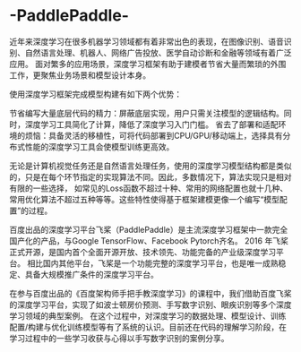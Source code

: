 # -PaddlePaddle-
近年来深度学习在很多机器学习领域都有着非常出色的表现，在图像识别、语音识别、自然语言处理、机器人、网络广告投放、医学自动诊断和金融等领域有着广泛应用。
面对繁多的应用场景，深度学习框架有助于建模者节省大量而繁琐的外围工作，更聚焦业务场景和模型设计本身。

使用深度学习框架完成模型构建有如下两个优势：

节省编写大量底层代码的精力：屏蔽底层实现，用户只需关注模型的逻辑结构。同时，深度学习工具简化了计算，降低了深度学习入门门槛。
省去了部署和适配环境的烦恼：具备灵活的移植性，可将代码部署到CPU/GPU/移动端上，选择具有分布式性能的深度学习工具会使模型训练更高效。

无论是计算机视觉任务还是自然语言处理任务，使用的深度学习模型结构都是类似的，只是在每个环节指定的实现算法不同。因此，多数情况下，算法实现只是相对有限的一些选择，
如常见的Loss函数不超过十种、常用的网络配置也就十几种、常用优化算法不超过五种等等。这些特性使得基于框架建模更像一个编写“模型配置”的过程。

百度出品的深度学习平台飞桨（PaddlePaddle）是主流深度学习框架中一款完全国产化的产品，与Google TensorFlow、Facebook Pytorch齐名。
2016 年飞桨正式开源，是国内首个全面开源开放、技术领先、功能完备的产业级深度学习平台。
相比国内其他平台，飞桨是一个功能完整的深度学习平台，也是唯一成熟稳定、具备大规模推广条件的深度学习平台。

在参与百度出品的《百度架构师手把手教深度学习》的课程中，我们借助百度飞桨的深度学习平台，实现了如波士顿房价预测、手写数字识别、眼疾识别等多个深度学习领域的典型案例。
在这个过程中，对深度学习的数据处理、模型设计、训练配置/构建与优化训练模型等有了系统的认识。目前还在代码的理解学习阶段，在学习过程中的一些学习收获与心得以手写数字识别的案例分享。

